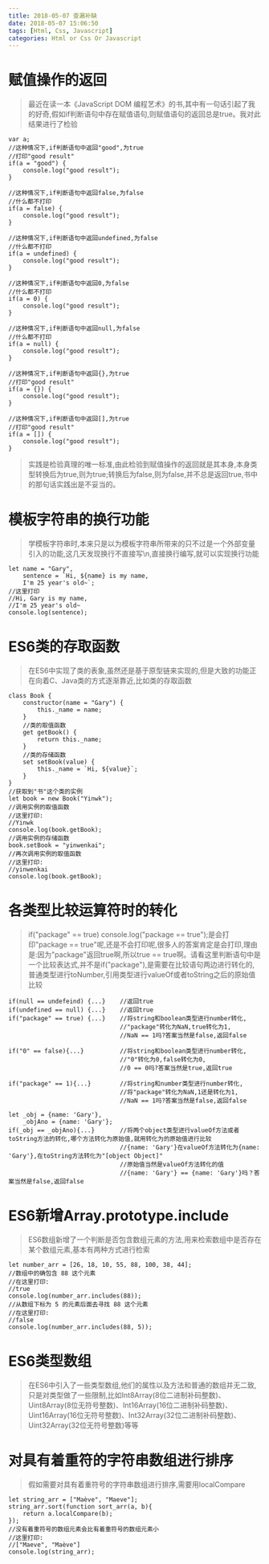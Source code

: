 ```yaml
---
title: 2018-05-07 查漏补缺
date: 2018-05-07 15:06:50
tags: [Html, Css, Javascript]
categories: Html or Css Or Javascript
---
```

# 赋值操作的返回

> 最近在读一本《JavaScript DOM 编程艺术》的书,其中有一句话引起了我的好奇,假如if判断语句中存在赋值语句,则赋值语句的返回总是true。我对此结果进行了检验
    
    var a;
    //这种情况下,if判断语句中返回"good",为true
    //打印"good result"
    if(a = "good") {
        console.log("good result");
    }
    
    //这种情况下,if判断语句中返回false,为false
    //什么都不打印
    if(a = false) {
        console.log("good result");
    }
    
    //这种情况下,if判断语句中返回undefined,为false
    //什么都不打印
    if(a = undefined) {
        console.log("good result");
    }
    
    //这种情况下,if判断语句中返回0,为false
    //什么都不打印
    if(a = 0) {
        console.log("good result");
    }
    
    //这种情况下,if判断语句中返回null,为false
    //什么都不打印
    if(a = null) {
        console.log("good result");
    }
    
    //这种情况下,if判断语句中返回{},为true
    //打印"good result"
    if(a = {}) {
        console.log("good result");
    }
    
    //这种情况下,if判断语句中返回[],为true
    //打印"good result"
    if(a = []) {
        console.log("good result");
    }
    
> 实践是检验真理的唯一标准,由此检验到赋值操作的返回就是其本身,本身类型转换后为true,则为true;转换后为false,则为false,并不总是返回true,书中的那句话实践出是不妥当的。

# 模板字符串的换行功能

> 学模板字符串时,本来只是以为模板字符串所带来的只不过是一个外部变量引入的功能,这几天发现换行不直接写\n,直接换行编写,就可以实现换行功能

    let name = "Gary",
        sentence = `Hi, ${name} is my name, 
        I'm 25 year's old~`;
    //这里打印
    //Hi, Gary is my name,
    //I'm 25 year's old~    
    console.log(sentence);

# ES6类的存取函数

> 在ES6中实现了类的表象,虽然还是基于原型链来实现的,但是大致的功能正在向着C、Java类的方式逐渐靠近,比如类的存取函数
    
    class Book {
        constructor(name = "Gary") {
            this._name = name;
        }
        //类的取值函数
        get getBook() {
            return this._name;
        }
        //类的存储函数
        set setBook(value) {
            this._name = `Hi, ${value}`;
        }
    }
    //获取到"书"这个类的实例
    let book = new Book("Yinwk");
    //调用实例的取值函数
    //这里打印:
    //Yinwk
    console.log(book.getBook);
    //调用实例的存储函数
    book.setBook = "yinwenkai";
    //再次调用实例的取值函数
    //这里打印:
    //yinwenkai
    console.log(book.getBook);
    
# 各类型比较运算符时的转化

> if("package" == true) console.log("package == true");是会打印"package == true"呢,还是不会打印呢,很多人的答案肯定是会打印,理由是:因为"package"返回true啊,所以true == true啊。请看这里判断语句中是一个比较表达式,并不是if("package"),是需要在比较语句两边进行转化的,普通类型进行toNumber,引用类型进行valueOf或者toString之后的原始值比较

    if(null == undefeind) {...}    //返回true
    if(undefined == null) {...}    //返回true
    if("package" == true) {...}    //将string和boolean类型进行number转化,
                                   //"package"转化为NaN,true转化为1,
                                   //NaN == 1吗?答案当然是false,返回false
                                   
    if("0" == false){...}          //将string和boolean类型进行number转化,
                                   //"0"转化为0,false转化为0,
                                   //0 == 0吗?答案当然是true,返回true
                                   
    if("package" == 1){...}        //将string和number类型进行number转化,
                                   //将"package"转化为NaN,1还是转化为1,
                                   //NaN == 1吗?答案当然是false,返回false
    
    let _obj = {name: 'Gary'},
        _objAno = {name: 'Gary'};
    if(_obj == _objAno){...}       //将两个object类型进行valueOf方法或者toString方法的转化,哪个方法转化为原始值,就用转化为的原始值进行比较
                                   //{name: 'Gary'}在valueOf方法转化为{name: 'Gary'},在toString方法转化为"[object Object]"
                                   //原始值当然是valueOf方法转化的值
                                   //{name: 'Gary'} == {name: 'Gary'}吗？答案当然是false,返回false
                                   
# ES6新增Array.prototype.include

> ES6数组新增了一个判断是否包含数组元素的方法,用来检索数组中是否存在某个数组元素,基本有两种方式进行检索

    let number_arr = [26, 18, 10, 55, 88, 100, 38, 44];
    //数组中的确包含 88 这个元素
    //在这里打印:
    //true
    console.log(number_arr.includes(88));
    //从数组下标为 5 的元素后面去寻找 88 这个元素
    //在这里打印:
    //false
    console.log(number_arr.includes(88, 5));                    
        
# ES6类型数组

> 在ES6中引入了一些类型数组,他们的属性以及方法和普通的数组并无二致,只是对类型做了一些限制,比如Int8Array(8位二进制补码整数)、Uint8Array(8位无符号整数)、Int16Array(16位二进制补码整数)、Uint16Array(16位无符号整数)、Int32Array(32位二进制补码整数)、Uint32Array(32位无符号整数)等等

# 对具有着重符的字符串数组进行排序

> 假如需要对具有着重符号的字符串数组进行排序,需要用localCompare

    let string_arr = ["Maève", "Maeve"];
    string_arr.sort(function sort_arr(a, b){
        return a.localCompare(b);
    });
    //没有着重符号的数组元素会比有着重符号的数组元素小
    //这里打印:
    //["Maeve", "Maève"]
    console.log(string_arr);
